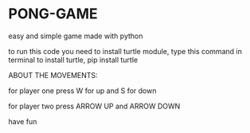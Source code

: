 # PONG-GAME
easy and simple game made with python 


to run this code you need to install turtle module, type this command in terminal to install turtle,
pip install turtle

ABOUT THE MOVEMENTS:

for player one press W for up and S for down

for player two press ARROW UP and ARROW DOWN

have fun

